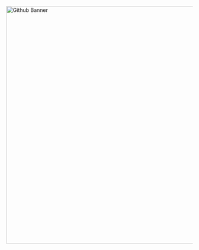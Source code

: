 <img width="1280" height="640" alt="Github Banner" src="https://github.com/user-attachments/assets/bae9b0ce-d419-42e8-90d2-2bded1822422" />
